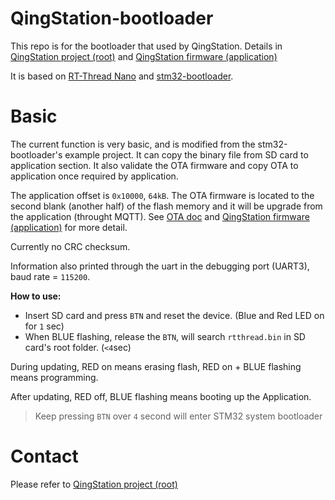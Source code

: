 # QingStation-bootloader

This repo is for the bootloader that used by QingStation. 
Details in [QingStation project (root)](https://github.com/majianjia/QingStation) and [QingStation firmware (application)](https://github.com/majianjia/QingStation-Firmware)

It is based on [RT-Thread Nano](https://github.com/RT-Thread/rtthread-nano) and [stm32-bootloader](https://github.com/akospasztor/stm32-bootloader).

# Basic

The current function is very basic, and is modified from the stm32-bootloader's example project. 
It can copy the binary file from SD card to application section. 
It also validate the OTA firmware and copy OTA to application once required by application. 

The application offset is `0x10000`, `64kB`.
The OTA firmware is located to the second blank (another half) of the flash memory and it will be upgrade from the application (throught MQTT).
See [OTA doc](https://github.com/majianjia/QingStation/blob/main/doc/ota.md) and [QingStation firmware (application)](https://github.com/majianjia/QingStation-Firmware) for more detail.

Currently no CRC checksum.

Information also printed through the uart in the debugging port (UART3), baud rate = `115200`.

**How to use:**

- Insert SD card and press `BTN` and reset the device. (Blue and Red LED on for `1` sec) 
- When BLUE flashing, release the `BTN`, will search `rtthread.bin` in SD card's root folder. (`<4`sec)

During updating, RED on means erasing flash, RED on + BLUE flashing means programming. 

After updating, RED off, BLUE flashing means booting up the Application. 

> Keep pressing `BTN` over `4` second will enter STM32 system bootloader  

# Contact
Please refer to [QingStation project (root)](https://github.com/majianjia/QingStation)

